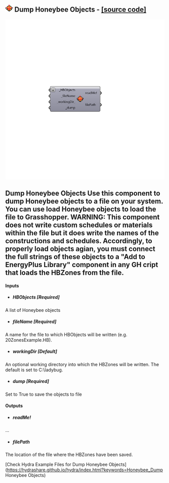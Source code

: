 ## ![](../../images/icons/Dump_Honeybee_Objects.png) Dump Honeybee Objects - [[source code]](https://github.com/ladybug-tools/honeybee-legacy/tree/master/src/Honeybee_Dump%20Honeybee%20Objects.py)

![](../../images/components/Dump_Honeybee_Objects.png)

Dump Honeybee Objects
 Use this component to dump Honeybee objects to a file on your system.
 You can use load Honeybee objects to load the file to Grasshopper.
 WARNING: This component does not write custom schedules or materials within the file but it does write the names of the constructions and schedules.
 Accordingly, to properly load objects agian, you must connect the full strings of these objects to a "Add to EnergyPlus Library" component in any GH cript that loads the HBZones from the file.
 -
 

#### Inputs
* ##### HBObjects [Required]
A list of Honeybee objects
* ##### fileName [Required]
A name for the file to which HBObjects will be written (e.g. 20ZonesExample.HB).
* ##### workingDir [Default]
An optional working directory into which the HBZones will be written.  The default is set to C:\ladybug.
* ##### dump [Required]
Set to True to save the objects to file

#### Outputs
* ##### readMe!
...
* ##### filePath
The location of the file where the HBZones have been saved.


[Check Hydra Example Files for Dump Honeybee Objects](https://hydrashare.github.io/hydra/index.html?keywords=Honeybee_Dump Honeybee Objects)